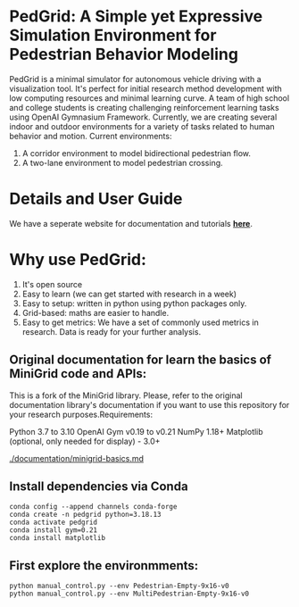# PedGrid: A Simple yet Expressive Simulation Environment for Pedestrian Behavior Modeling

PedGrid is a minimal simulator for autonomous vehicle driving with a visualization tool. It's perfect for initial research method development with low computing resources and minimal learning curve. A team of high school and college students is creating challenging reinforcement learning tasks using OpenAI Gymnasium Framework. Currently, we are creating several indoor and outdoor environments for a variety of tasks related to human behavior and motion. Current environments:

1. A corridor environment to model bidirectional pedestrian flow.
2. A two-lane environment to model pedestrian crossing.

# Details and User Guide
We have a seperate website for documentation and tutorials **[here](https://pedgrid.readthedocs.io/)**.

# Why use PedGrid:
1. It's open source
2. Easy to learn (we can get started with research in a week)
3. Easy to setup: written in python using python packages only. 
4. Grid-based: maths are easier to handle.
5. Easy to get metrics: We have a set of commonly used metrics in research. Data is ready for your further analysis.


## Original documentation for learn the basics of MiniGrid code and APIs:
This is a fork of the MiniGrid library. Please, refer to the original documentation library's documentation if you want to use this repository for your research purposes.Requirements:

Python 3.7 to 3.10
OpenAI Gym v0.19 to v0.21
NumPy 1.18+
Matplotlib (optional, only needed for display) - 3.0+

[./documentation/minigrid-basics.md](./documentation/minigrid-basics.md)

## Install dependencies via Conda
```
conda config --append channels conda-forge
conda create -n pedgrid python=3.18.13
conda activate pedgrid
conda install gym=0.21
conda install matplotlib
```

## First explore the environmments:

```
python manual_control.py --env Pedestrian-Empty-9x16-v0
python manual_control.py --env MultiPedestrian-Empty-9x16-v0
```